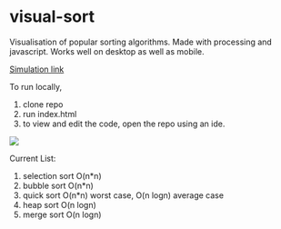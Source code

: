 # visual-sort
Visualisation of popular sorting algorithms. Made with processing and javascript. Works well on desktop as well as mobile. 

[Simulation link](https://aakashraj-99.github.io/Sort-Visualizer/)

To run locally,
1. clone repo
2. run index.html
3. to view and edit the code, open the repo using an ide.

![](mergedemo.gif)

Current List:
1. selection sort O(n*n)
2. bubble sort O(n*n)
3. quick sort O(n*n) worst case, O(n logn) average case
4. heap sort O(n logn)
5. merge sort O(n logn)


